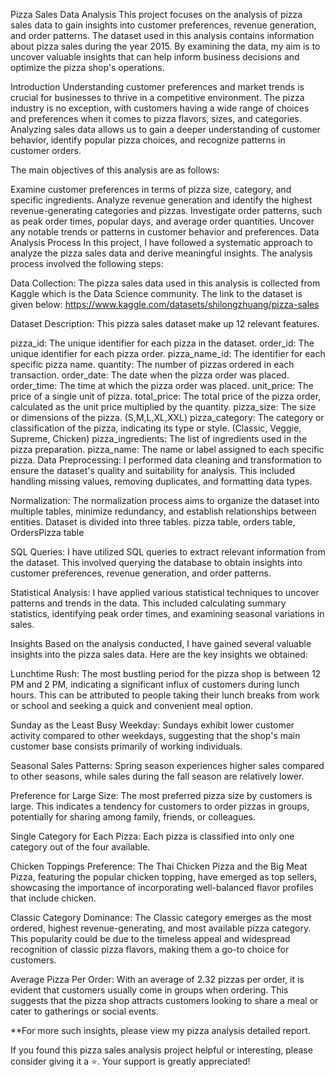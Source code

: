 Pizza Sales Data Analysis
This project focuses on the analysis of pizza sales data to gain insights into customer preferences, revenue generation, and order patterns. The dataset used in this analysis contains information about pizza sales during the year 2015. By examining the data, my aim is to uncover valuable insights that can help inform business decisions and optimize the pizza shop's operations.

Introduction
Understanding customer preferences and market trends is crucial for businesses to thrive in a competitive environment. The pizza industry is no exception, with customers having a wide range of choices and preferences when it comes to pizza flavors, sizes, and categories. Analyzing sales data allows us to gain a deeper understanding of customer behavior, identify popular pizza choices, and recognize patterns in customer orders.

The main objectives of this analysis are as follows:

Examine customer preferences in terms of pizza size, category, and specific ingredients.
Analyze revenue generation and identify the highest revenue-generating categories and pizzas.
Investigate order patterns, such as peak order times, popular days, and average order quantities.
Uncover any notable trends or patterns in customer behavior and preferences.
Data Analysis Process
In this project, I have followed a systematic approach to analyze the pizza sales data and derive meaningful insights. The analysis process involved the following steps:

Data Collection: The pizza sales data used in this analysis is collected from Kaggle which is the Data Science community. The link to the dataset is given below: https://www.kaggle.com/datasets/shilongzhuang/pizza-sales

Dataset Description: This pizza sales dataset make up 12 relevant features.

pizza_id: The unique identifier for each pizza in the dataset.
order_id: The unique identifier for each pizza order.
pizza_name_id: The identifier for each specific pizza name.
quantity: The number of pizzas ordered in each transaction.
order_date: The date when the pizza order was placed.
order_time: The time at which the pizza order was placed.
unit_price: The price of a single unit of pizza.
total_price: The total price of the pizza order, calculated as the unit price multiplied by the quantity.
pizza_size: The size or dimensions of the pizza. (S,M,L,XL,XXL)
pizza_category: The category or classification of the pizza, indicating its type or style. (Classic, Veggie, Supreme, Chicken)
pizza_ingredients: The list of ingredients used in the pizza preparation.
pizza_name: The name or label assigned to each specific pizza.
Data Preprocessing: I performed data cleaning and transformation to ensure the dataset's quality and suitability for analysis. This included handling missing values, removing duplicates, and formatting data types.

Normalization: The normalization process aims to organize the dataset into multiple tables, minimize redundancy, and establish relationships between entities. Dataset is divided into three tables. pizza table, orders table, OrdersPizza table

SQL Queries: I have utilized SQL queries to extract relevant information from the dataset. This involved querying the database to obtain insights into customer preferences, revenue generation, and order patterns.

Statistical Analysis: I have applied various statistical techniques to uncover patterns and trends in the data. This included calculating summary statistics, identifying peak order times, and examining seasonal variations in sales.

Insights
Based on the analysis conducted, I have gained several valuable insights into the pizza sales data. Here are the key insights we obtained:

Lunchtime Rush: The most bustling period for the pizza shop is between 12 PM and 2 PM, indicating a significant influx of customers during lunch hours. This can be attributed to people taking their lunch breaks from work or school and seeking a quick and convenient meal option.

Sunday as the Least Busy Weekday: Sundays exhibit lower customer activity compared to other weekdays, suggesting that the shop's main customer base consists primarily of working individuals.

Seasonal Sales Patterns: Spring season experiences higher sales compared to other seasons, while sales during the fall season are relatively lower.

Preference for Large Size: The most preferred pizza size by customers is large. This indicates a tendency for customers to order pizzas in groups, potentially for sharing among family, friends, or colleagues.

Single Category for Each Pizza: Each pizza is classified into only one category out of the four available.

Chicken Toppings Preference: The Thai Chicken Pizza and the Big Meat Pizza, featuring the popular chicken topping, have emerged as top sellers, showcasing the importance of incorporating well-balanced flavor profiles that include chicken.

Classic Category Dominance: The Classic category emerges as the most ordered, highest revenue-generating, and most available pizza category. This popularity could be due to the timeless appeal and widespread recognition of classic pizza flavors, making them a go-to choice for customers.

Average Pizza Per Order: With an average of 2.32 pizzas per order, it is evident that customers usually come in groups when ordering. This suggests that the pizza shop attracts customers looking to share a meal or cater to gatherings or social events.

**For more such insights, please view my pizza analysis detailed report.

If you found this pizza sales analysis project helpful or interesting, please consider giving it a ⭐️. Your support is greatly appreciated!
